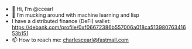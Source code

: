- 👋 Hi, I’m @ccearl
- 👀 I’m mucking around with machine learning and lisp
- I have a distributed finance (DeFi) wallet: https://debank.com/profile/0xf06672386b557006a018ca51398076341653b151
- 📫 How to reach me: charlescearl@fastmail.com

<!---
ccearl/ccearl is a ✨ special ✨ repository because its `README.md` (this file) appears on your GitHub profile.
You can click the Preview link to take a look at your changes.
--->
